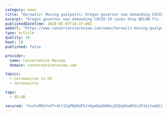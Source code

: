 ```yaml
---
category: news
title: "Horowitz: Moving goalposts: Oregon governor now demanding COVID-19 cases drop BELOW flu levels to reopen"
excerpt: "Oregon governor now demanding COVID-19 cases drop BELOW flu levels to reopen; What?! NY officials allowed COVID-positive workers to stay on the job"
publishedDateTime: 2020-05-07T14:37:00Z
webUrl: "https://www.conservativereview.com/news/horowitz-moving-goalposts-oregon-governor-now-demanding-covid-19-cases-drop-flu-levels-reopen/"
type: article
quality: 18
heat: 18
published: false

provider:
  name: Conservative Review
  domain: conservativereview.com

topics:
  - Coronavirus in US
  - Coronavirus

tags:
  - US-OR

secured: "VvuYxM5kYnVT+dtt1SqPQkRdFkJ+KpeDaUDHOejQSDq0daN3VcSPJojtumDLFfhOhtYivSIjjN8Jm+AcbOJXECN3wEB1gaOwDBgw59maWVS0VNt3Z5innSuzqO0z+iyGMYF5JnPzYMTBJ7nFqTfRVd4YoplmFqDuXYYSEvhRgNncmkNdt4qEV/m3rVN/NOxTLhV6jtsoByGa5yBhx4kj6D0HwUFwriPRHKuX4o0NJhhpRFScL62hXp/oATPrkLgYhcxFa6c3aFQjMXX2FnuHGAmJHZ7mYwsa6sA7bkNjpOIJrzttjkPqVVsFLiJu/Jd1PXmmB6qHLuDu3ta42Ar3TGGBIsFLcTogxACqiZRLkpZINHAhkuhFOnetXvAwTr+E0yCYQ54vsStH4FyjIDDxhONPytqPqrL5d/MP2KGZKzC4wpFoK/4bJD7slYcw7KH56I7SCtaH3yjcP5OaDsM/hFr9jJZYfFAzY999BoRVQWg=;bY+v4FW7KWknNhnW98AhVg=="
---
```


